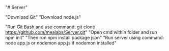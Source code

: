 "# Server" 

"Download Git"
"Download node.js"

"Run Git Bash and use command: git clone https://github.com/mealabs/Server.git"
"Open cmd within folder and run npm init"
"Then run npm install package json"
"Run server using command: node app.js or nodemon app.js if nodemon installed"
